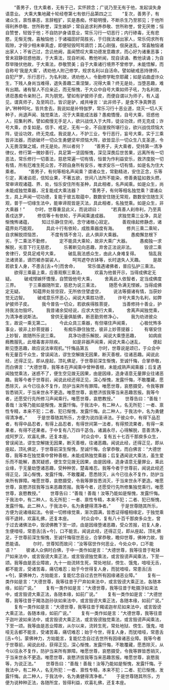 <!-- { "loadSidebar": true } -->
　　“善男子，住大乘者，无有于己，实怀顾念；广说乃至无有于他，发起误失身语意业。
大乘大集地藏十轮经卷第七有依行品第四之三
　　“复次，善男子，有诸众生，禀性暴恶，言辞粗犷，实是愚痴，怀聪明慢，不断杀生乃至邪见；于他所得利养恭敬、世所称誉，深生嫉妒；常自追求利养恭敬、世所称誉，曾无厌倦；恒自赞誉，轻毁于他；不自防护身语意业，常乐习行一切恶行；内行碜毒，无有悲愍，无惭无愧，喜触恼他；于诸福田好简胜劣，于归我法诸出家人，常乐伺求所有瑕隙，才得少相未审真虚，即便轻毁呵骂谪罚；其心刚强，佷戾迷乱，常喜触恼诸出家人；不省己过，念讥他阙，虽闻赞叹大乘功德发意趣求，而心好为诸重恶事；曾未寂静诳惑他故，于大乘法，现自听闻、教他听闻，现自读诵、教他读诵；为自荐举陵伏他故，于大乘法，恭敬赞美；自于大乘诸行境界不曾修学，未能悟解，而自称号‘我是大乘’，诱劝他人附己修学，规求名利以自活命。譬如破戒恶持律师，自犯尸罗，乐行恶行，为名利故，诱劝他人，令勤修学毗奈耶藏；如是谄曲虚诈众生，下贱人身尚当难得，退失善趣二乘涅槃，况得大乘？终无是处，当堕恶趣，难有出期。诸有智人不应亲近，而无惭愧，于大众中自号大乘如师子吼，为名利故，诱诳愚痴令亲附己，共为朋党。譬如有驴披师子皮，而便自谓以为师子，有人遥见，谓真师子，及至鸣已，皆识是驴，咸共唾言：‘此非师子，是食不净真弊恶驴。’种种呵叱，皆共舍去。我说如是补特伽罗，常乐习行十恶业道，烧灭一切人天种子，尚退声闻、独觉乘法，况于大乘能成法器？愚痴憍慢，自号大乘，诳惑他人，招集利养。譬如痴慢无手足人，欲兴战伐入于大阵，徒设功效，终无克成；诈号大乘，亦复如是。信手、戒足，无有一全，不自崖揆所堪行业，欲兴战伐烦恼大阵，徒设功效，终无克成。我说是人，不护三业，专行恶行，妄号大乘，实于三乘皆非法器，而欲破坏一切众生勇健坚牢烦恼大阵，欲皆显示一切众生八支圣道，令入无畏涅槃之城，终无是处。所以者何？
　　“善男子，夫大乘者，受持第一清净律仪，修行第一微妙善行，具足第一坚固惭愧，深见深畏后世苦果，远离所有一切恶法，常乐修行一切善法，慈悲常遍一切有情，恒普为作利益安乐，救济度脱一切有情，所有厄难生死众苦，不顾自身所有安乐，唯求安乐一切有情，如是名为住大乘者。
　　“善男子，有何等相名声闻乘？谓诸众生，常勤精进，安住正念，乐等引定，离诸谄诳，信知业果，不著五欲，世间八法所不能染，修善勇猛如救头燃，常审谛观诸蕴、界、处，恒乐安住所有圣种，具此相者，名声闻乘。如是众生，尚未能成独觉乘器，况复能成大乘法器？
　　“善男子，有何等相名独觉乘？谓诸众生，具上声闻一切功德，复能于彼五取蕴中，数数安住随无常观，数数安住随生灭观，普于一切缘生法中，能审谛观皆是灭法，具此相者，名独觉乘。如是众生，非大乘器！”
　　尔时，世尊重显此义，而说颂曰：
　　“若真善人刹帝利，乃至真善戍达罗，
　　修信等十有依轮，于声闻乘速成器。
　　求独觉乘三业净，具足惭愧怖诸蕴，
　　知过乐静住空闲，念守诸根心寂定。
　　善观缘起修静虑，诸蕴界处巧能观，
　　具此十行有依轮，成胜乘器度有海。
　　修共三乘二乘轮，自求解脱烦恼苦，
　　不度有情不舍习，此人俱非大乘器。
　　愚痴懈怠根下劣，于二乘法不勤修，
　　定不能具大乘轮，故非大乘广大器。
　　愚痴独一求解脱，劣意下行无慈悲，
　　乐著断见向恶趣，弃舍正法说非法。
　　毁谤二乘舍律行，受具足戒号大乘，
　　破乱我法惑众生，由此人身难复得。
　　恼乱我法诸贤圣，谪罚被赤袈裟人，
　　呵骂遮夺衣钵等，长时退失人天趣。
　　是故若欲复人身，不患舌[舌+今]而舍命，
　　常乐值遇诸佛者，普应弘护三乘法。
　　欲得三乘最上乘，应善观察三乘法，
　　欢喜为他普开示，当得成佛定无疑。
　　破戒悭嫉怀憍慢，自赞毁他号大乘，
　　舍离此人依智者，定当成佛度三界。
　　于三乘器随所宜，慈悲为说三乘法，
　　随愿令满无悭嫉，当得成佛定无疑。
　　知蕴界处皆空寂，无所依住譬虚空，
　　说法等摄诸有情，当获妙觉无边智。
　　破戒意乐怀恶心，闻说大乘胜功德，
　　诈号大乘为名利，如弊驴披师子皮。
　　我今普告一切众，若欲疾得胜菩提，
　　当善修持十善业，护持我法勿毁坏。
　　我昔诸余契经说，应求大觉行大乘，
　　舍离声闻独觉乘，为清净者说斯法。
　　曾供无量俱胝佛，断恶勤劳修净心，
　　我为劝进彼众生，故说一乘无第二。
　　今此众具三乘器，有但堪住声闻乘，
　　心极忧怖多事业，彼非上妙菩提器；
　　有痴乐静住独觉，彼非上妙菩提器；
　　有堪安住上妙智，故随所乐说三乘。
　　具净功德乐解脱，闻说大乘堕恶趣，
　　如病痰癊教服乳，此增毒害非除疾。
　　如是非器声闻乘，闻说大乘心迷乱，
　　便起断见堕恶趣，故应说法审观机。”忏悔品第五
　　尔时，世尊说是颂已，于众会中有无量百千众生，曾误闻法，谬生空解拨无因果，断灭善根，往诸恶趣。闻说此经，还得正见，即从座起，顶礼佛足，于世尊前深生惭愧，至诚忏悔，合掌恭敬，而白佛言：“大德世尊，我等本在声闻乘中曾种善根，未能成熟声闻乘器；后复遇闻独觉乘法，迷惑不了，便生空见拨无因果，由是因缘，造身语意无量罪业往诸恶趣。我等今者于世尊前，闻说此经还得正见，深心惭愧，发露忏悔，不敢覆藏，愿悉除灭，从今已往永不复作，防护当来所有罪障。唯愿世尊，哀愍摄受，令我等罪皆悉销灭，于当来世永不更造。唯愿世尊，哀愍济拔我等当来恶趣苦报。我等今者，还愿受行先所修习声闻乘行。唯愿世尊，哀愍教授。”
　　世尊告曰：“善哉！善哉！汝等乃能如是惭愧，发露忏悔。于我法中，有二种人，名无所犯：一者、禀性专精，本来不犯；二者、犯已惭愧，发露忏悔。此二种人，于我法中，名为勇健得清净者。”
　　于是世尊随其所乐，方便为说四圣谛法。于彼众中，有得下品忍者，有得中品忍者，有得上品忍者，有得世间第一法者，有得预流果者，有得一来果者，有得不还果者。于中复有八万四千苾刍，诸漏永尽，心得解脱，意善清净，成阿罗汉，欢喜礼佛，还复本座。
　　时众会中，复有五十七百千那庾多众生，曾误闻法，谬生空解拨无因果，断灭善根，往诸恶趣。闻说此经，还得正见，即从座起，顶礼佛足，于世尊前深生惭愧，至诚忏悔，合掌恭敬，而白佛言：“大德世尊，我等本在独觉乘中曾种善根，未能成熟独觉乘器；后复遇闻说大乘法，虽生爱乐而不能解，愚冥疑惑，便生空见拨无因果，由是因缘，造身语意无量罪业，乘此业缘，于无量劫堕诸恶趣，受种种苦，楚毒难忍。我等今者于世尊前，闻说此经还得正见，深心惭愧，发露忏悔，不敢覆藏，愿悉除灭，从今已往永不复作，防护当来所有罪障。唯愿世尊，哀愍摄受，令我等罪皆悉消灭，于当来世永不更造。唯愿世尊，哀愍济拔我等当来恶趣苦报。我等今者，还愿受行先所修集独觉乘行。唯愿世尊，哀愍教授。”
　　世尊告曰：“善哉！善哉！汝等乃能如是惭愧，发露忏悔。于我法中，有二种人，名无所犯：一者、禀性专精，本来不犯；二者、犯已惭愧，发露忏悔。此二种人，于我法中，名为勇健得清净者。”
　　于是世尊随其所乐，方便为说诸缘起法。令彼一切修缘觉乘，渐次圆满，皆悉证得幢相缘定，于独觉乘得不退转，欢喜礼佛，还复本座。
　　时众会中，复有八十百千那庾多众生，曾于过去诸佛法中，毁谤佛教下至一颂，由是因缘堕诸恶趣，受众苦报，初复人身，生便喑哑，常患舌[舌+今]，口不能言。闻说此经，还得正见，即从座起，顶礼佛足，于世尊前深生惭愧，至诚忏悔宿世恶业，合掌恭敬，瞻仰世尊，佛神力故，皆悉能语。
　　尔时，世尊知而故问：“汝等宿世作何恶业，今处众中，口不能语？”
　　彼诸人众俱时白佛，于中一类作如是言：“大德世尊，我等往昔于毗钵尸如来法中，或言毁谤大乘正法，或言毁谤独觉乘法，或言毁谤声闻乘法，下至一颂。我等由是恶业障故，九十一劫流转生死，常处地狱，傍生、饿鬼，喑哑无舌，都不能言，受诸苦毒，痛切难忍；始于今世得复人身，而犹喑哑，常患舌[舌+今]，蒙佛神力，方始能言，复能忆念自过去世所有因缘诸恶业障。”
　　复有一类作如是言：“大德世尊，我等往昔于尸弃如来法中，或言毁谤大乘正法，各随本缘，如前广说。”
　　复有一类作如是言：“大德世尊，我等往昔于毗摄浮如来法中，或言毁谤大乘正法，各随本缘，如前广说。”
　　复有一类作如是言：“大德世尊，我等往昔于羯洛迦孙驮如来法中，或言毁谤大乘正法，各随本缘，如前广说。”
　　复有一类作如是言：“大德世尊，我等往昔于羯诺迦牟尼如来法中，或言毁谤大乘正法，各随本缘，如前广说。”
　　复有一类作如是言：“大德世尊，我等往昔于迦叶波如来法中，或言毁谤大乘正法，或言毁谤独觉乘法，或言毁谤声闻乘法，下至一颂。我等由是恶业障故，从尔以来，流转生死，常处地狱、傍生、饿鬼，喑哑无舌都不能言，受诸苦毒，痛切难忍；始于今世，得复人身，而犹喑哑，常患舌[舌+今]。蒙佛神力，方始能言，复能忆念自过去世所有因缘诸恶业障。我等今者于世尊前，闻说此经，获得正见，深心惭愧，发露忏悔，不敢覆藏，愿悉除灭，从今以往永不复作，防护当来所有罪障。唯愿世尊，哀愍摄受，令我等罪皆悉销灭，于当来世永不更造。唯愿世尊，哀愍济拔我等当来恶趣苦报。唯愿世尊，哀愍我等，为说正法。”
　　世尊告曰：“善哉！善哉！汝等乃能如是惭愧，发露忏悔。于我法中，有二种人，名无所犯：一者、禀性专精，本来不犯；二者、犯已惭愧，发露忏悔。此二种人，于我法中，名为勇健得清净者。”
　　于是世尊随其所乐，方便为说种种正法，各随所宜，皆得利益，欢喜礼佛，还复本座。

